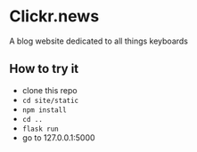 # Clickr.news
A blog website dedicated to all things keyboards

## How to try it
- clone this repo
- `cd site/static`
- `npm install`
- `cd ..`
- `flask run`
- go to 127.0.0.1:5000